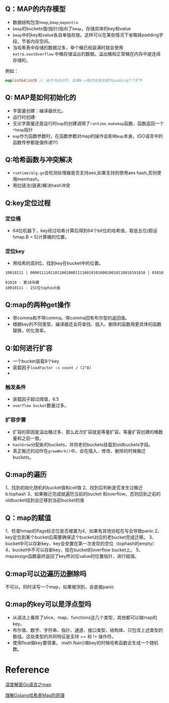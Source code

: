 ## Q：MAP的内存模型

- 数据结构包含`hmap`,`bmap`,`mapextra`
- `bmap`的buckets值(指针)指向了`bmap`，存储具体的key和value
- `bmap`中的key和value各自单独存放。这样可以在某些情况下省略掉padding字段，节省内存空间。
- 当哈希表中存储的数据过多，单个桶已经装满时就会使用 `extra.nextOverflow` 中桶存储溢出的数据。溢出桶和正常桶在内存中是连续存储的。

例如：

```go
map[int64]int8 // 由于内存对齐，如果k-v格式存放会额外padding7个字节
```

## Q: MAP是如何初始化的

- 字面量创建：编译器优化。
- 运行时创建:
- 无论字面量还是运行时`map`的创建调用了`runtime.makemap`函数，函数返回一个`*hmap`指针
- `map`作为函数参数时，在函数参数对map的操作会影响`map`本身。(GO语言中的函数传参都是值传递!!!)

## Q:哈希函数与冲突解决

- `runtime/alg.go`会检测处理器是否支持aes,如果支持则使用aes hash,否则使用memhash。
- 用拉链法(链表)解决hash冲突

## Q:key定位过程

### 定位桶

- 64位机器下，key经过哈希计算后得到64个bit位的哈希值，取低五位(假设hmap.B = 5)计算桶的位置。

### 定位key

- 用哈希的高8位，找到key在bucket中的位置。

```
10010111 | 000011110110110010001111001010100010010110010101010 │ 01010

01010 - 第10号桶
10010111 - 151位tophash值
```

## Q:map的两种get操作

- 带comma和不带comma。带comma回有布尔型的返回值。
- 根据key的不同类型，编译器还会将查找、插入、删除的函数用更具体的函数替换，优化效率。

## Q:如何进行扩容

- 一个bucket装载8个key
- 装载因子`loadFactor := count / (2^B)`
- 

### 触发条件

- 装载因子超过阈值，6.5
- `overflow bucket`数量过多。

### 扩容步骤

- 扩容的原因是溢出桶过多，那么此次扩容就是等量扩容。等量扩容创建的桶数量和之前一致。
- `hashGrow`分配新的buckets，并将老的buckets挂载到oldbuckets字段。
- 真正搬迁的动作在`growWork()`中，会在插入、修改、删除的时候搬迁buckets。

## Q:map的遍历

1、找到初始化随机的bucket值和cell值
2、找到后判断是否发生过搬迁 b.tophash
3、如果搬迁完成就遍历当前的bucket 和overflow。否则回到之前的oldbucket找到会迁移到当前bucket的值

## Q：map的赋值

1、检查hmap的flags标志位是否被置为4，如果有其他协程在写会导致panic
2、key定位到某个bucket后需要确保这个bucket对应的老bucket完成迁移。
3、bucket中可以存新key，key会安置在第一次发现的空位（tophash的empty）
4、bucket中不可以存新key，挂在bucket的overflow bucket上。
5、mapassign函数最终返回了key所对应value的位置指针，进行赋值。

## Q:map可以边遍历边删除吗

不可以。同时读写一个map，如果被测到，会直接panic

## Q:map的key可以是浮点型吗

- 从语法上看除了slice、map、functions这几个类型，其他都可以做map的key。
- 布尔值、数字、字符串、指针、通道、接口类型、结构体、只包含上述类型的数组。这些类型的共同特征是支持 == 和 != 操作符。
- 使用float做key要慎重。 math.Nan()做key的时候哈希函数会生成一个随机数。

# Reference

[深度解密Go语言之map](https://www.qcrao.com/2019/05/22/dive-into-go-map/)

[理解Golang哈希表Map的原理](https://draveness.me/golang/docs/part2-foundation/ch03-datastructure/golang-hashmap/)


